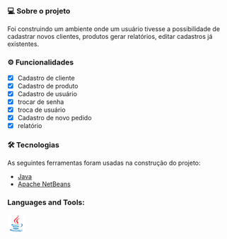 ### 💻 Sobre o projeto

Foi construindo um ambiente onde um usuário tivesse a possibilidade de cadastrar novos clientes, produtos gerar relatórios, editar cadastros já existentes.
### ⚙️ Funcionalidades

- [x] Cadastro de cliente
- [x] Cadastro de produto
- [x] Cadastro de usuário
- [x] trocar de senha
- [x] troca de usuário
- [x] Cadastro de novo pedido
- [x] relatório

### 🛠 Tecnologias

As seguintes ferramentas foram usadas na construção do projeto:

- [Java](https://java.oracle.com/)
- [Apache NetBeans](https://netbeans.apache.org/)



<h3 align="left">Languages and Tools:</h3>
<p align="left"> <a href="https://www.java.com" target="_blank"> <img src="https://raw.githubusercontent.com/devicons/devicon/master/icons/java/java-original.svg" alt="java" width="40" height="40"/> </a> <a href="https://www.postgresql.org" target="_blank">















